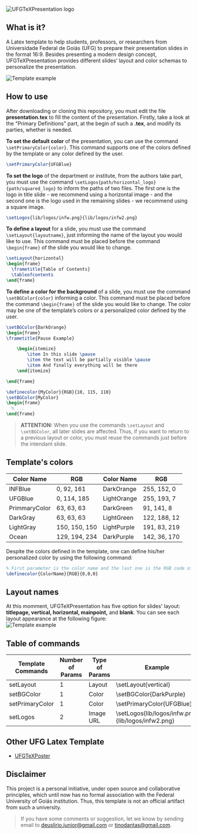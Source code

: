 ![UFGTeXPresentation logo](https://raw.githubusercontent.com/deuslirio/UFGTeX-Presentation/master/readme/ufgtexpresentation.png)

## What is it?
A Latex template to help students, professors, or researchers from Universidade Federal de Goiás (UFG) to prepare their presentation slides in the format 16:9. Besides presenting a modern design concept, UFGTeXPresentation provides different slides’ layout and color schemas to personalize the presentation.

![Template example](https://raw.githubusercontent.com/deuslirio/UFGTeX-Presentation/master/readme/title_layout_print.png)

## How to use
After downloading or cloning this repository, you must edit the file **presentation.tex** to fill the content of the presentation. Firstly, take a look at the "Primary Definitions" part, at the begin of such a **.tex**, and modify its parties, whether is needed. 

**To set the default color** of the presentation, you can use the command `\setPrimaryColor{color}`. This command supports one of the colors defined by the template or any color defined by the user.  

```tex
\setPrimaryColor{UFGBlue} 
```

**To set the logo** of the department or institute, from the authors take part, you must use the command `\setLogos{path/horizontal_logo}{path/squared_logo}` to inform the paths of two files. The first one is the logo in title slide - we recommend using a horizontal image - and the second one is the logo used in the remaining slides - we recommend using a square image.
```tex
\setLogos{lib/logos/infw.png}{lib/logos/infw2.png} 
```

**To define a layout** for a slide, you must use the command `\setLayout{layoutname}`, just informing the name of the layout you would like to use. This command must be placed before the command `\begin{frame}` of the slide you would like to change.  

```tex
\setLayout{horizontal} 
\begin{frame}
  \frametitle{Table of Contents}
  \tableofcontents
\end{frame}
```  

**To define a color for the background** of a slide, you must use the command `\setBGColor{color}` informing a color. This command must be placed before the command `\begin{frame}` of the slide you would like to change. The color may be one of the template’s colors or a personalized color defined by the user. 

```tex
\setBGColor{DarkOrange}
\begin{frame}
\frametitle{Pause Example}

    \begin{itemize}
        \item In this slide \pause
        \item the text will be partially visible \pause
        \item And finally everything will be there
    \end{itemize}

\end{frame}
```

```tex
\definecolor{MyColor}{RGB}{10, 115, 110} 
\setBGColor{MyColor}
\begin{frame}
  % ... 
\end{frame}
```

> **ATTENTION:** When you use the commands `\setLayout` and `\setBGColor`, all later slides are affected. Thus, if you want to return to a previous layout or color, you must reuse the commands just before the intendant slide.


## Template's colors

| Color Name    | RGB         | Color Name  | RGB          |
|---------------|-------------|-------------|--------------|
| INFBlue       | 0, 92, 161  | DarkOrange  | 255, 152, 0  |
| UFGBlue       | 0, 114, 185 | LightOrange | 255, 193, 7  |
| PrimmaryColor | 63, 63, 63  | DarkGreen   | 91, 141, 8   |
| DarkGray      | 63, 63, 63    | LightGreen  | 122, 188, 12 |
| LightGray     | 150, 150, 150 | LightPurple | 191, 83, 219 |
| Ocean         | 129, 194, 234 | DarkPurple  | 142, 36, 170 |

Despite the colors defined in the template, one can define his/her personalized color by using the following command:
```tex
% First parameter is the color name and the last one is the RGB code of the color
\definecolor{ColorName}{RGB}{0,0,0} 
```

## Layout names
At this momment, UFGTeXPresentation has five option for slides' layout: **titlepage, vertical, horizontal, mainpoint,** and **blank**. You can see each layout appearance at the following figure:  
 ![Template example](https://raw.githubusercontent.com/deuslirio/UFGTeX-Presentation/master/readme/layouts.png) 

## Table of commands

| Template Commands  | Number of Params | Type of Params | Example                                            |
|--------------------|------------------|----------------|----------------------------------------------------|
| setLayout          | 1                | Layout         | \setLayout{vertical}                               |
| setBGColor         | 1                | Color          | \setBGColor{DarkPurple}                            |
| setPrimaryColor    | 1                | Color          | \setPrimaryColor{UFGBlue}                          |
| setLogos           | 2                | Image URL      | \setLogos{lib/logos/infw.png}{lib/logos/infw2.png} |

## Other UFG Latex Template

- [UFGTeXPoster](https://github.com/altinodantas/ufgtexposter)

## Disclaimer

This project is a personal initiative, under open source and collaborative principles, which until now has no formal association with the Federal University of Goiás institution. Thus, this template is not an official artifact from such a university.

> If you have some comments or suggestion, let we know by sending email to deuslirio.junior@gmail.com or tinodantas@gmail.com.
